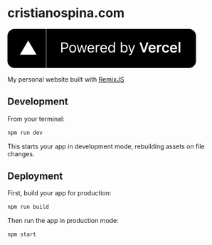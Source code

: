 # cristianospina.com

[![Powered by Vercel](./powered-by-vercel.svg)](https://vercel.com?utm_source=crisospina523)

My personal website built with [RemixJS](https://remix.run/)

## Development

From your terminal:

```sh
npm run dev
```

This starts your app in development mode, rebuilding assets on file changes.

## Deployment

First, build your app for production:

```sh
npm run build
```

Then run the app in production mode:

```sh
npm start
```
